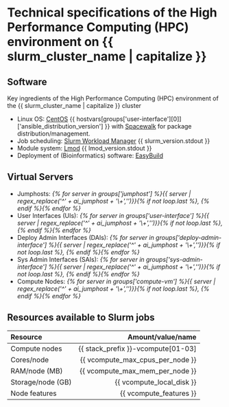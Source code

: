 # Technical specifications of the High Performance Computing (HPC) environment on {{ slurm_cluster_name | capitalize }}

## Software

Key ingredients of the High Performance Computing (HPC) environment of the {{ slurm_cluster_name | capitalize }} cluster

 * Linux OS: [CentOS](https://www.centos.org/) {{ hostvars[groups['user-interface'][0]]['ansible_distribution_version'] }} with [Spacewalk](https://spacewalkproject.github.io/) for package distribution/management.
 * Job scheduling: [Slurm Workload Manager](https://slurm.schedmd.com/) {{ slurm_version.stdout }}
 * Module system: [Lmod](https://github.com/TACC/Lmod) {{ lmod_version.stdout }}
 * Deployment of (Bioinformatics) software: [EasyBuild](https://github.com/easybuilders/easybuild)

## Virtual Servers

 * Jumphosts: _{% for server in groups['jumphost'] %}{{ server | regex_replace('^' + ai_jumphost + '\\+','')}}{% if not loop.last %}, {% endif %}{% endfor %}_
 * User Interfaces (UIs): _{% for server in groups['user-interface'] %}{{ server | regex_replace('^' + ai_jumphost + '\\+','')}}{% if not loop.last %}, {% endif %}{% endfor %}_
 * Deploy Admin Interfaces (DAIs): _{% for server in groups['deploy-admin-interface'] %}{{ server | regex_replace('^' + ai_jumphost + '\\+','')}}{% if not loop.last %}, {% endif %}{% endfor %}_
 * Sys Admin Interfaces (SAIs): _{% for server in groups['sys-admin-interface'] %}{{ server | regex_replace('^' + ai_jumphost + '\\+','')}}{% if not loop.last %}, {% endif %}{% endfor %}_
 * Compute Nodes: _{% for server in groups['compute-vm'] %}{{ server | regex_replace('^' + ai_jumphost + '\\+','')}}{% if not loop.last %}, {% endif %}{% endfor %}_

## Resources available to Slurm jobs


| Resource            | Amount/value/name                      |
|:------------------- | --------------------------------------:|
| Compute nodes       | {{ stack_prefix }}-vcompute\[01-03\]   |
| Cores/node          | {{ vcompute_max_cpus_per_node }}       |
| RAM/node \(MB\)     | {{ vcompute_max_mem_per_node }}        |
| Storage/node \(GB\) | {{ vcompute_local_disk }}              |
| Node features       | {{ vcompute_features }}                |

